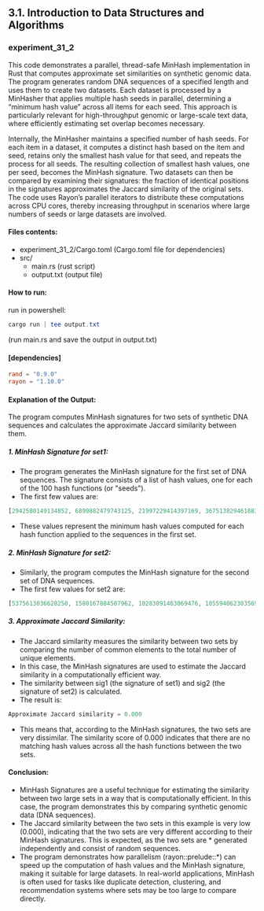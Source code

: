 ## 3.1. Introduction to Data Structures and Algorithms

### experiment_31_2

This code demonstrates a parallel, thread-safe MinHash implementation in Rust that computes approximate set similarities on synthetic genomic data. The program generates random DNA sequences of a specified length and uses them to create two datasets. Each dataset is processed by a MinHasher that applies multiple hash seeds in parallel, determining a “minimum hash value” across all items for each seed. This approach is particularly relevant for high-throughput genomic or large-scale text data, where efficiently estimating set overlap becomes necessary.

Internally, the MinHasher maintains a specified number of hash seeds. For each item in a dataset, it computes a distinct hash based on the item and seed, retains only the smallest hash value for that seed, and repeats the process for all seeds. The resulting collection of smallest hash values, one per seed, becomes the MinHash signature. Two datasets can then be compared by examining their signatures: the fraction of identical positions in the signatures approximates the Jaccard similarity of the original sets. The code uses Rayon’s parallel iterators to distribute these computations across CPU cores, thereby increasing throughput in scenarios where large numbers of seeds or large datasets are involved.

#### Files contents:
* experiment_31_2/Cargo.toml (Cargo.toml file for dependencies)
* src/
  * main.rs (rust script)
  * output.txt (output file)

#### How to run:

run in powershell:

```powershell
cargo run | tee output.txt
```

(run main.rs and save the output in output.txt)
  
#### [dependencies]

```toml
rand = "0.9.0"
rayon = "1.10.0"
```
#### Explanation of the Output:
The program computes MinHash signatures for two sets of synthetic DNA sequences and calculates the approximate Jaccard similarity between them.

##### 1. MinHash Signature for set1:

* The program generates the MinHash signature for the first set of DNA sequences. The signature consists of a list of hash values, one for each of the 100 hash functions (or "seeds").
* The first few values are:
```rust
[2942580149134852, 6899882479743125, 21997229414397169, 3675138294618832, 674304587691108]
```
* These values represent the minimum hash values computed for each hash function applied to the sequences in the first set.

##### 2. MinHash Signature for set2:

* Similarly, the program computes the MinHash signature for the second set of DNA sequences.
* The first few values for set2 are:
```rust
[5375613036628250, 1580167804507962, 10283091463069476, 1055940623035697, 8502197830624736]
```
##### 3. Approximate Jaccard Similarity:

* The Jaccard similarity measures the similarity between two sets by comparing the number of common elements to the total number of unique elements.
* In this case, the MinHash signatures are used to estimate the Jaccard similarity in a computationally efficient way.
* The similarity between sig1 (the signature of set1) and sig2 (the signature of set2) is calculated.
* The result is:
```rust
Approximate Jaccard similarity = 0.000
```
* This means that, according to the MinHash signatures, the two sets are very dissimilar. The similarity score of 0.000 indicates that there are no matching hash values across all the hash functions between the two sets.

#### Conclusion:
* MinHash Signatures are a useful technique for estimating the similarity between two large sets in a way that is computationally efficient. In this case, the program demonstrates this by comparing synthetic genomic data (DNA sequences).
* The Jaccard similarity between the two sets in this example is very low (0.000), indicating that the two sets are very different according to their MinHash signatures. This is expected, as the two sets are * generated independently and consist of random sequences.
* The program demonstrates how parallelism (rayon::prelude::*) can speed up the computation of hash values and the MinHash signature, making it suitable for large datasets.
In real-world applications, MinHash is often used for tasks like duplicate detection, clustering, and recommendation systems where sets may be too large to compare directly.


